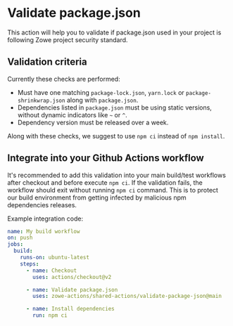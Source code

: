 # Validate package.json

This action will help you to validate if package.json used in your project is following Zowe project security standard.

## Validation criteria

Currently these checks are performed:

- Must have one matching `package-lock.json`, `yarn.lock` or `package-shrinkwrap.json` along with `package.json`.
- Dependencies listed in `package.json` must be using static versions, without dynamic indicators like `~` or `^`.
- Dependency version must be released over a week.

Along with these checks, we suggest to use `npm ci` instead of `npm install`.

## Integrate into your Github Actions workflow

It's recommended to add this validation into your main build/test workflows after checkout and before execute `npm ci`. If the validation fails, the workflow should exit without running `npm ci` command. This is to protect our build environment from getting infected by malicious npm dependencies releases.

Example integration code:

```yaml
name: My build workflow
on: push
jobs:
  build:
    runs-on: ubuntu-latest
    steps: 
      - name: Checkout
        uses: actions/checkout@v2

      - name: Validate package.json
        uses: zowe-actions/shared-actions/validate-package-json@main

      - name: Install dependencies
        run: npm ci
```
